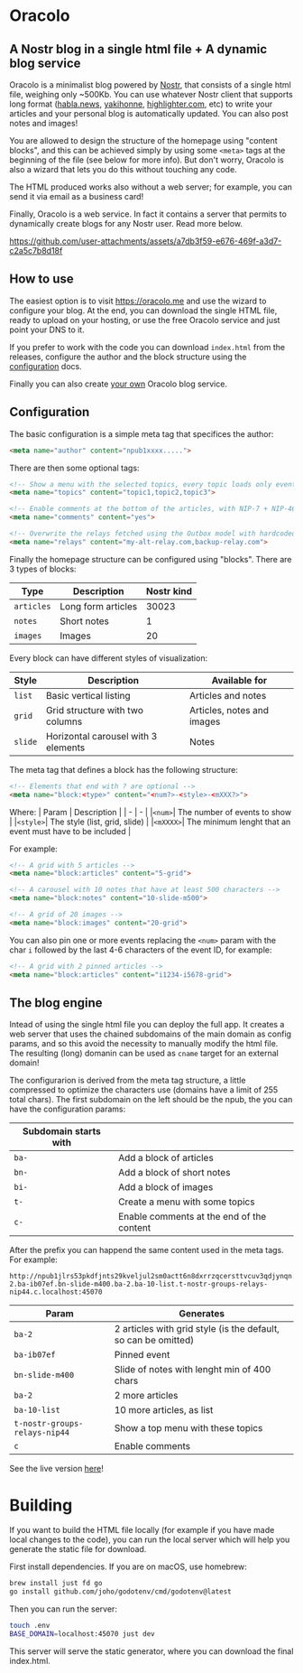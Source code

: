 # Oracolo

## A Nostr blog in a single html file + A dynamic blog service

Oracolo is a minimalist blog powered by [Nostr](https://njump.me), that consists of a single html file, weighing only ~500Kb.
You can use whatever Nostr client that supports long format ([habla.news](https://habla.news), [yakihonne](https://yakihonne.com), [highlighter.com](https://highlighter.com), etc) to write your articles and your personal blog is automatically updated. You can also post notes and images!

You are allowed to design the structure of the homepage using "content blocks", and this can be achieved simply by using some `<meta>` tags at the beginning of the file (see below for more info). But don't worry, Oracolo is also a wizard that lets you do this without touching any code.

The HTML produced works also without a web server; for example, you can send it via email as a business card!

Finally, Oracolo is a web service. In fact it contains a server that permits to dynamically create blogs for any Nostr user. Read more below.

https://github.com/user-attachments/assets/a7db3f59-e676-469f-a3d7-c2a5c7b8d18f

## How to use

The easiest option is to visit https://oracolo.me and use the wizard to configure your blog. At the end, you can download the single HTML file, ready to upload on your hosting, or use the free Oracolo service and just point your DNS to it.

If you prefer to work with the code you can download `index.html` from the releases, configure the author and the block structure using the [configuration](#configuration) docs.

Finally you can also create [your own](#the-blog-engine) Oracolo blog service.

## Configuration

The basic configuration is a simple meta tag that specifices the author:

```html
<meta name="author" content="npub1xxxx.....">
```

There are then some optional tags:

```html
<!-- Show a menu with the selected topics, every topic loads only events with the relative tag  -->
<meta name="topics" content="topic1,topic2,topic3">

<!-- Enable comments at the bottom of the articles, with NIP-7 + NIP-46 login; -->
<meta name="comments" content="yes">

<!-- Overwrite the relays fetched using the Outbox model with hardcoded ones -->
<meta name="relays" content="my-alt-relay.com,backup-relay.com">
```

Finally the homepage structure can be configured using "blocks". There are 3 types of blocks:

| Type | Description | Nostr kind |
| - | - | - |
| `articles` | Long form articles | 30023 |
| `notes` | Short notes | 1 |
| `images` | Images | 20 |

Every block can have different styles of visualization:

| Style | Description | Available for |
| - | - | - |
| `list` | Basic vertical listing | Articles and notes |
| `grid` | Grid structure with two columns | Articles, notes and images |
| `slide` | Horizontal carousel with 3 elements | Notes |

The meta tag that defines a block has the following structure:

```html
<!-- Elements that end with ? are optional -->
<meta name="block:<type>" content="<num?>-<style>-<mXXX?>">
```

Where:
| Param | Description |
| - | - |
|`<num>`| The number of events to show |
|`<style>`| The style (list, grid, slide) |
|`<mXXXX>`| The minimum lenght that an event must have to be included |

For example:

```html
<!-- A grid with 5 articles -->
<meta name="block:articles" content="5-grid">

<!-- A carousel with 10 notes that have at least 500 characters -->
<meta name="block:notes" content="10-slide-m500">

<!-- A grid of 20 images -->
<meta name="block:images" content="20-grid">
```

You can also pin one or more events replacing the `<num>` param with the char `i` followed by the last 4-6 characters of the event ID, for example:

```html
<!-- A grid with 2 pinned articles -->
<meta name="block:articles" content="i1234-i5678-grid">
```

## The blog engine

Intead of using the single html file you can deploy the full app. It creates a web server that uses the chained subdomains of the main domain as config params, and so this avoid the necessity to manually modify the html file. The resulting (long) domanin can be used as `cname` target for an external domain!

The configurarion is derived from the meta tag structure, a little compressed to optimize the characters use (domains have a limit of 255 total chars).
The first subdomain on the left should be the npub, the you can have the configuration params:

| Subdomain starts with |  |
| - | - |
| `ba-` | Add a block of articles |
| `bn-` | Add a block of short notes |
| `bi-` | Add a block of images |
| `t-` | Create a menu with some topics |
| `c-` | Enable comments at the end of the content |

After the prefix you can happend the same content used in the meta tags. For example:

```
http://npub1jlrs53pkdfjnts29kveljul2sm0actt6n8dxrrzqcersttvcuv3qdjynqn.ba-2.ba-ib07ef.bn-slide-m400.ba-2.ba-10-list.t-nostr-groups-relays-nip44.c.localhost:45070
```
| Param | Generates |
| - | - |
| `ba-2` | 2 articles with grid style (is the default, so can be omitted) |
| `ba-ib07ef` | Pinned event |
| `bn-slide-m400` | Slide of notes with lenght min of 400 chars |
| `ba-2` | 2 more articles |
| `ba-10-list` | 10 more articles, as list |
| `t-nostr-groups-relays-nip44` | Show a top menu with these topics |
| `c` | Enable comments |

See the live version [here](http://npub1jlrs53pkdfjnts29kveljul2sm0actt6n8dxrrzqcersttvcuv3qdjynqn.ba-2.ba-ib07ef.bn-slide-m400.ba-2.ba-10-list.topics-nostr-groups-relays-nip44.oracolo.me)!

# Building

If you want to build the HTML file locally (for example if you have
made local changes to the code), you can run the local server which
will help you generate the static file for download.

First install dependencies. If you are on macOS, use homebrew:

```bash
brew install just fd go
go install github.com/joho/godotenv/cmd/godotenv@latest
```

Then you can run the server:

```bash
touch .env
BASE_DOMAIN=localhost:45070 just dev
```

This server will serve the static generator, where you can download the final index.html.
